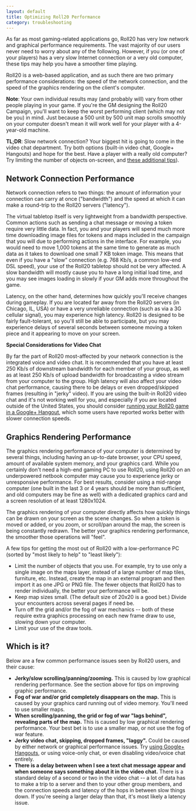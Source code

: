 ```yaml
---
layout: default
title: Optimizing Roll20 Performance
category: troubleshooting
---
```


As far as most gaming-related applications go, Roll20 has very low network and graphical performance requirements. The vast majority of our users never need to worry about any of the following. However, if you (or one of your players) has a very slow Internet connection or a very old computer, these tips may help you have a smoother time playing.

Roll20 is a web-based application, and as such there are two primary performance considerations: the speed of the network connection, and the speed of the graphics rendering on the client's computer.

**Note**: Your own individual results may (and probably will) vary from other people playing in your game. If you're the GM designing the Roll20 Campaign, you'll want to keep the worst performing client (which may not be you) in mind. Just because a 500 unit by 500 unit map scrolls smoothly on your computer doesn't mean it will work well for your player with a 4-year-old machine.

**TL;DR**: Slow network connection? Your biggest hit is going to come in the video chat department. Try both options (built-in video chat, Google+ Hangouts) and hope for the best. Have a player with a really old computer? Try limiting the number of objects on-screen, and [these additional tips](#graphtips)).

Network Connection Performance
------------------------------

Network connection refers to two things: the amount of information your connection can carry at once ("bandwidth") and the speed at which it can make a round-trip to the Roll20 servers ("latency"). 

The virtual tabletop itself is very lightweight from a bandwidth perspective. Common actions such as sending a chat message or moving a token require very little data. In fact, you and your players will spend much more time downloading image files for tokens and maps included in the campaign that you will due to performing actions in the interface. For example, you would need to move 1,000 tokens at the same time to generate as much data as it takes to download one small 7 KB token image. This means that even if you have a "slow" connection (e.g. 768 Kb/s, a common low-end DSL speed), your use of the Roll20 tabletop should not be very affected. A slow bandwidth will mostly cause you to have a long initial load time, and you may see images loading in slowly if your GM adds more throughout the game.

Latency, on the other hand, determines how quickly you'll receive changes during gameplay. If you are located far away from the Roll20 servers (in Chicago, IL, USA) or have a very unreliable connection (such as via a 3G cellular signal), you may experience high latency. Roll20 is designed to be fairly fault-tolerant, so you'll still be able to participate, but you may experience delays of several seconds between someone moving a token piece and it appearing to move on your screen.

**Special Considerations for Video Chat**

By far the part of Roll20 most-affected by your network connection is the integrated voice and video chat. It is recommended that you have at least 250 Kb/s of downstream bandwidth for each member of your group, as well as at least 250 Kb/s of upload bandwidth for broadcasting a video stream from your computer to the group. High latency will also affect your video chat performance, causing there to be delays or even dropped/skipped frames (resulting in "jerky" video). If you are using the built-in Roll20 video chat and it's not working well for you, and especially if you are located outside of the United States, you should consider [running your Roll20 game in a Google+ Hangout](http://help.roll20.net/playing-in-google-plus/), which some users have reported works better with slower connection speeds.

<a name="graphtips"></a>

Graphics Rendering Performance
------------------------------

The graphics rendering performance of your computer is determined by several things, including having an up-to-date browser, your CPU speed, amount of available system memory, and your graphics card. While you certainly don't need a high-end gaming PC to use Roll20, using Roll20 on an underpowered netbook computer may cause you to experience jerky or unresponsive performance. For best results, consider using a mid-range computer (one built in the last 3 or 4 years should be more than sufficient, and old computers may be fine as well) with a dedicated graphics card and a screen resolution of at least 1280x1024. 

The graphics rendering of your computer directly affects how quickly things can be drawn on your screen as the scene changes. So when a token is moved or added, or you zoom, or scroll/pan around the map, the screen is being constantly redrawn. The better your graphics rendering performance, the smoother those operations will "feel".

A few tips for getting the most out of Roll20 with a low-performance PC (sorted by "most likely to help" to "least likely"):

* Limit the number of objects that you use. For example, try to use only a single image on the maps layer, instead of a large number of map tiles, furniture, etc. Instead, create the map in an external program and then import it as one JPG or PNG file. The fewer objects that Roll20 has to render individually, the better your performance will be.
* Keep map sizes small. (The default size of 20x20 is a good bet.) Divide your encounters across several pages if need be.
* Turn off the grid and/or the fog of war mechanics -- both of these require extra graphics processing on each new frame draw to use, slowing down your computer.
* Limit your use of the draw tools.

Which is it?
------------

Below are a few common performance issues seen by Roll20 users, and their cause:


* **Jerky/slow scrolling/panning/zooming.** This is caused by low graphical rendering performance. See the section above for tips on improving graphic performance.
* **Fog of war and/or grid completely disappears on the map.** This is caused by your graphics card running out of video memory. You'll need to use smaller maps.
* **When scrolling/panning, the grid or fog of war "lags behind", revealing parts of the map.** This is caused by low graphical rendering performance. Your best bet is to use a smaller map, or not use the fog of war feature.
* **Jerky video chat, skipping, dropped frames, "laggy".** Could be caused by either network or graphical performance issues. Try [using Google+ Hangouts](http://help.roll20.net/playing-in-google-plus/), or using voice-only chat, or even disabling video/voice chat entirely.
* **There is a delay between when I see a text chat message appear and when someone says something about it in the video chat.** There is a standard delay of a second or two in the video chat -- a lot of data has to make a trip to a server and then to your other group members, and the connection speeds and latency of the hops in between slow things down. If you're seeing a larger delay than that, it's most likely a latency issue.